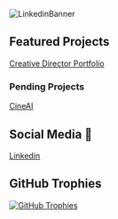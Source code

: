 ![LinkedinBanner](https://github.com/OxheiCodes/OxheiCodes/assets/162317835/d5432818-de78-4407-82e7-f0a60c7e9579)

## Featured Projects
[Creative Director Portfolio](https://ahmarap.netlify.app/)


### Pending Projects
[CineAI](https://github.com/OxheiCodes/CineAi)

## Social Media 📱
 [Linkedin](https://www.linkedin.com/in/oxheii/)


## GitHub Trophies

[![GitHub Trophies](https://github-profile-trophy.vercel.app/?username=ryo-ma&theme=tokyonight)](https://github.com/ryo-ma/github-profile-trophy) 
